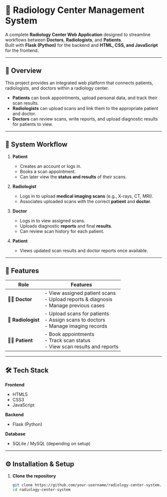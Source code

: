 # 🏥 Radiology Center Management System

A complete **Radiology Center Web Application** designed to streamline workflows between **Doctors**, **Radiologists**, and **Patients**.  
Built with **Flask (Python)** for the backend and **HTML, CSS, and JavaScript** for the frontend.

---

## 🚀 Overview

This project provides an integrated web platform that connects patients, radiologists, and doctors within a radiology center.

- **Patients** can book appointments, upload personal data, and track their scan results.  
- **Radiologists** can upload scans and link them to the appropriate patient and doctor.  
- **Doctors** can review scans, write reports, and upload diagnostic results for patients to view.

---

## 🧠 System Workflow

1. **Patient**
   - Creates an account or logs in.
   - Books a scan appointment.
   - Can later view the **status and results** of their scans.

2. **Radiologist**
   - Logs in to upload **medical imaging scans** (e.g., X-rays, CT, MRI).
   - Associates uploaded scans with the correct **patient** and **doctor**.

3. **Doctor**
   - Logs in to view assigned scans.
   - Uploads diagnostic **reports** and final **results**.
   - Can review scan history for each patient.

4. **Patient**
   - Views updated scan results and doctor reports once available.

---

## 🧩 Features

| Role | Features |
|------|-----------|
| 🧑‍⚕️ **Doctor** | - View assigned patient scans<br>- Upload reports & diagnosis<br>- Manage previous cases |
| 🩻 **Radiologist** | - Upload scans for patients<br>- Assign scans to doctors<br>- Manage imaging records |
| 👩‍🦰 **Patient** | - Book appointments<br>- Track scan status<br>- View scan results and reports |

---

## 🛠️ Tech Stack

**Frontend**
- HTML5  
- CSS3  
- JavaScript  

**Backend**
- Flask (Python)

**Database**
- SQLite / MySQL (depending on setup)

---

## ⚙️ Installation & Setup

1. **Clone the repository**
   ```bash
   git clone https://github.com/your-username/radiology-center-system.git
   cd radiology-center-system
